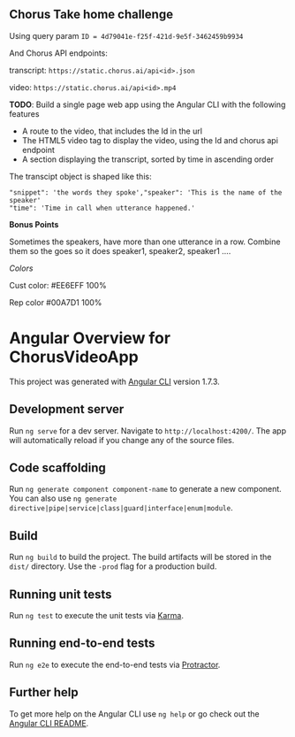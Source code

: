 ## Chorus Take home challenge

Using query param `ID = 4d79041e-f25f-421d-9e5f-3462459b9934`

And Chorus API endpoints:

transcript:
`https://static.chorus.ai/api<id>.json`

video: `https://static.chorus.ai/api<id>.mp4`

**TODO**: Build a single page web app using the Angular CLI with the following features
- A route to the video, that includes the Id in the url
- The HTML5 video tag to display the video, using the Id and chorus api endpoint
- A section displaying the transcript, sorted by time in ascending order

The transcipt object is shaped like this:
```
"snippet": 'the words they spoke',"speaker": 'This is the name of the speaker'
"time": 'Time in call when utterance happened.'
```

**Bonus Points**

Sometimes the speakers, have more than one utterance in a row. Combine them so the goes so it does speaker1, speaker2, speaker1 ….

_Colors_

Cust color: #EE6EFF 100%

Rep color #00A7D1 100%



# Angular Overview for ChorusVideoApp

This project was generated with [Angular CLI](https://github.com/angular/angular-cli) version 1.7.3.

## Development server

Run `ng serve` for a dev server. Navigate to `http://localhost:4200/`. The app will automatically reload if you change any of the source files.

## Code scaffolding

Run `ng generate component component-name` to generate a new component. You can also use `ng generate directive|pipe|service|class|guard|interface|enum|module`.

## Build

Run `ng build` to build the project. The build artifacts will be stored in the `dist/` directory. Use the `-prod` flag for a production build.

## Running unit tests

Run `ng test` to execute the unit tests via [Karma](https://karma-runner.github.io).

## Running end-to-end tests

Run `ng e2e` to execute the end-to-end tests via [Protractor](http://www.protractortest.org/).

## Further help

To get more help on the Angular CLI use `ng help` or go check out the [Angular CLI README](https://github.com/angular/angular-cli/blob/master/README.md).
